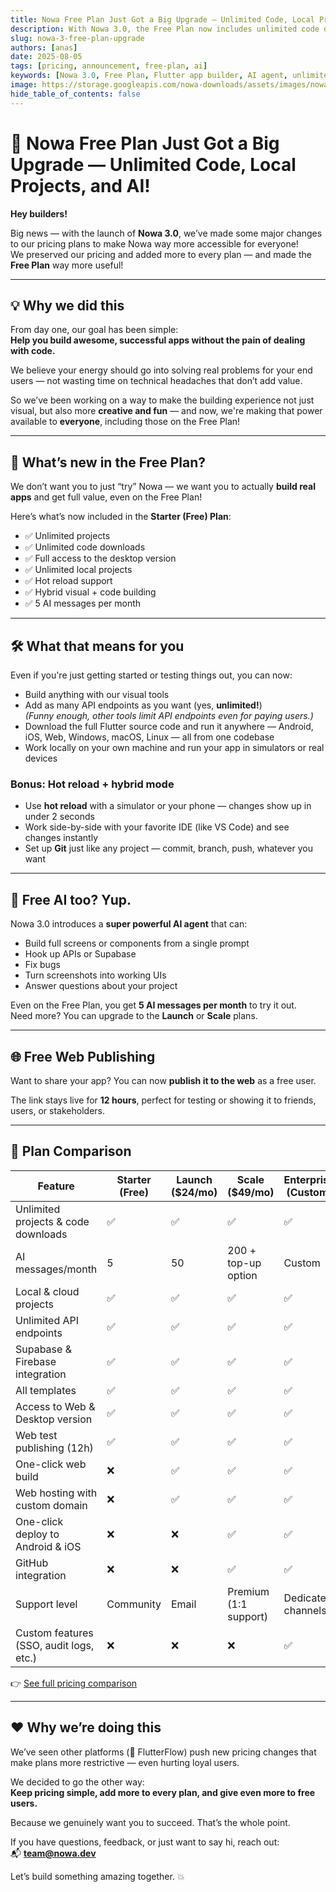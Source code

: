 ```yaml
---
title: Nowa Free Plan Just Got a Big Upgrade — Unlimited Code, Local Projects, and AI!
description: With Nowa 3.0, the Free Plan now includes unlimited code downloads, local projects, AI messages, hot reload, and more — empowering everyone to build production-ready Flutter apps with zero coding barriers.
slug: nowa-3-free-plan-upgrade
authors: [anas]
date: 2025-08-05
tags: [pricing, announcement, free-plan, ai]
keywords: [Nowa 3.0, Free Plan, Flutter app builder, AI agent, unlimited code download, hot reload, local projects]
image: https://storage.googleapis.com/nowa-downloads/assets/images/nowa-3.0-release-banner.png
hide_table_of_contents: false
---
```


# 🚀 Nowa Free Plan Just Got a Big Upgrade — Unlimited Code, Local Projects, and AI!

**Hey builders!**

Big news — with the launch of **Nowa 3.0**, we’ve made some major changes to our pricing plans to make Nowa way more accessible for everyone!  
We preserved our pricing and added more to every plan — and made the **Free Plan** way more useful!

---

## 💡 Why we did this

From day one, our goal has been simple:  
**Help you build awesome, successful apps without the pain of dealing with code.**

We believe your energy should go into solving real problems for your end users — not wasting time on technical headaches that don’t add value.

So we’ve been working on a way to make the building experience not just visual, but also more **creative and fun** — and now, we're making that power available to **everyone**, including those on the Free Plan!

---

## 🚀 What’s new in the Free Plan?

We don’t want you to just “try” Nowa — we want you to actually **build real apps** and get full value, even on the Free Plan!

Here’s what’s now included in the **Starter (Free) Plan**:

- ✅ Unlimited projects  
- ✅ Unlimited code downloads  
- ✅ Full access to the desktop version  
- ✅ Unlimited local projects  
- ✅ Hot reload support  
- ✅ Hybrid visual + code building  
- ✅ 5 AI messages per month  

---

## 🛠️ What that means for you

Even if you're just getting started or testing things out, you can now:

- Build anything with our visual tools  
- Add as many API endpoints as you want (yes, **unlimited!**)  
  *(Funny enough, other tools limit API endpoints even for paying users.)*  
- Download the full Flutter source code and run it anywhere — Android, iOS, Web, Windows, macOS, Linux — all from one codebase  
- Work locally on your own machine and run your app in simulators or real devices  

### Bonus: Hot reload + hybrid mode

- Use **hot reload** with a simulator or your phone — changes show up in under 2 seconds  
- Work side-by-side with your favorite IDE (like VS Code) and see changes instantly  
- Set up **Git** just like any project — commit, branch, push, whatever you want  

---

## 🤖 Free AI too? Yup.

Nowa 3.0 introduces a **super powerful AI agent** that can:

- Build full screens or components from a single prompt  
- Hook up APIs or Supabase  
- Fix bugs  
- Turn screenshots into working UIs  
- Answer questions about your project  

Even on the Free Plan, you get **5 AI messages per month** to try it out.  
Need more? You can upgrade to the **Launch** or **Scale** plans.

---

## 🌐 Free Web Publishing

Want to share your app? You can now **publish it to the web** as a free user.

The link stays live for **12 hours**, perfect for testing or showing it to friends, users, or stakeholders.

---

## 💸 Plan Comparison

| Feature                                     | Starter (Free) | Launch ($24/mo)           | Scale ($49/mo)                | Enterprise (Custom)      |
|--------------------------------------------|----------------|----------------------------|-------------------------------|--------------------------|
| Unlimited projects & code downloads        | ✅              | ✅                          | ✅                             | ✅                        |
| AI messages/month                          | 5              | 50                         | 200 + top-up option           | Custom                   |
| Local & cloud projects                     | ✅              | ✅                          | ✅                             | ✅                        |
| Unlimited API endpoints                    | ✅              | ✅                          | ✅                             | ✅                        |
| Supabase & Firebase integration            | ✅              | ✅                          | ✅                             | ✅                        |
| All templates                              | ✅              | ✅                          | ✅                             | ✅                        |
| Access to Web & Desktop version            | ✅              | ✅                          | ✅                             | ✅                        |
| Web test publishing (12h)                  | ✅              | ✅                          | ✅                             | ✅                        |
| One-click web build                        | ❌              | ✅                          | ✅                             | ✅                        |
| Web hosting with custom domain             | ❌              | ✅                          | ✅                             | ✅                        |
| One-click deploy to Android & iOS          | ❌              | ❌                          | ✅                             | ✅                        |
| GitHub integration                         | ❌              | ❌                          | ✅                             | ✅                        |
| Support level                              | Community       | Email                      | Premium (1:1 support)         | Dedicated channels       |
| Custom features (SSO, audit logs, etc.)    | ❌              | ❌                          | ❌                             | ✅                        |

👉 [See full pricing comparison](https://nowa.dev/pricing)

---

## ❤️ Why we’re doing this

We’ve seen other platforms (👀 FlutterFlow) push new pricing changes that make plans more restrictive — even hurting loyal users.

We decided to go the other way:  
**Keep pricing simple, add more to every plan, and give even more to free users.**

Because we genuinely want you to succeed. That’s the whole point.

If you have questions, feedback, or just want to say hi, reach out:  
📬 **team@nowa.dev**

Let’s build something amazing together. 💥
